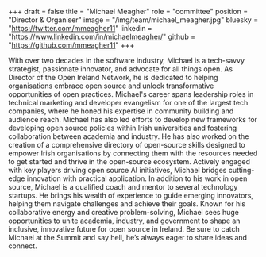 +++
draft = false
title = "Michael Meagher"
role = "committee"
position = "Director & Organiser"
image = "/img/team/michael_meagher.jpg"
bluesky = "https://twitter.com/mmeagher11"
linkedin = "https://www.linkedin.com/in/michaelmeagher/"
github = "https://github.com/mmeagher11"
+++

With over two decades in the software industry, Michael is a tech-savvy strategist, passionate innovator, and advocate for all things open. As Director of the Open Ireland Network, he is dedicated to helping organisations embrace open source and unlock transformative opportunities of open practices.
Michael's career spans leadership roles in technical marketing and developer evangelism for one of the largest tech companies, where he honed his expertise in community building and audience reach. Michael has also led efforts to develop new frameworks for developing open source policies within Irish universities and fostering collaboration between academia and industry.
He has also worked on the creation of a comprehensive directory of open-source skills designed to empower Irish organisations by connecting them with the resources needed to get started and thrive in the open-source ecosystem. Actively engaged with key players driving open source AI initiatives, Michael bridges cutting-edge innovation with practical application.
In addition to his work in open source, Michael is a qualified coach and mentor to several technology startups. He brings his wealth of experience to guide emerging innovators, helping them navigate challenges and achieve their goals.
Known for his collaborative energy and creative problem-solving, Michael sees huge opportunities to unite academia, industry, and government to shape an inclusive, innovative future for open source in Ireland. Be sure to catch Michael at the Summit and say hell, he’s always eager to share ideas and connect.